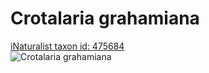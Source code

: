 
Crotalaria grahamiana
=====================
  
[iNaturalist taxon id: 475684](https://www.inaturalist.org/taxa/475684)  
![Crotalaria grahamiana](https://inaturalist-open-data.s3.amazonaws.com/photos/8944385/medium.jpeg)